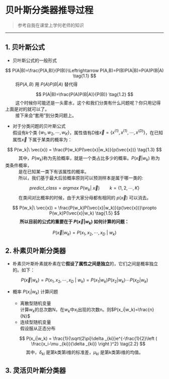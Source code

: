 # 贝叶斯分类器推导过程
> 参考自我在课堂上学何老师的知识
--------
## 1. 贝叶斯公式
+ 贝叶斯公式的一般形式

$$
P(A|B)=\frac{P(A,B)}{P(B)}\Leftrightarrow P(A,B)=P(B)P(A|B)=P(A)P(B|A) \tag{1.1}
$$
&emsp;&emsp; 将$P(A,B)$ 用 $P(A)P(B|A)$ 替代得

$$
P(A|B)=\frac{P(A)P(B|A)}{P(B)} \tag{1.2}
$$
&emsp;&emsp; 这个时候你可能还是一头雾水，这个和我们分类有什么问题呢？你只用记得上面是对的就可以了。<br>
&emsp;&emsp; 接下来会“套用”到分类问题上。
+ 对于分类问题的贝叶斯公式<br>
假设有$k$个类 $\{w_1, w_2, \cdots, w_K\}$，属性值有$D$维$\vec{x}=\{x^{(1)},x^{(1)},\cdots,x^{(D)}\}$，在已知属性$\vec{x}$ 下属于某类的概率为：

$$
P(w_k|\ \vec{x}) = \frac{P(w_k)P(\vec{x}|w_k)}{p(\vec{x})} \tag{1.3}
$$
&emsp;&emsp;&emsp;其中，$P(w_k)$称为先验概率，就是一个类占比多少的概率。$P(\vec{x}|w_k)$ 称为类条件概率，<br>
&emsp;&emsp;&emsp;是在已知某一类下有该属性的概率。<br>
&emsp;&emsp;&emsp;所以，我们基于最大后验概率原则可以预测样本是属于哪一类的:

$$
predict\_class = argmax\ P(w_k|\ \vec{x})  \qquad k=\{1,2,\cdots,K\}  \tag{1.4}
$$
&emsp;&emsp;&emsp;在类间对比概率的时候，由于大家分母都有相同的 $p(\vec{x})$ 可以消去。

$$
P(w_k|\ \vec{x}) = \frac{P(w_k)P(\vec{x}|w_k)}{p(\vec{x})}\propto P(w_k)P(\vec{x}|w_k) \tag{1.5}
$$
&emsp;&emsp;&emsp; **所以目前的公式的重要在于 $P(\vec{x}|w_k)$ 如何计算的问题：**

$$
P(\vec{x}|w_k) = P(x_1,x_2,\cdots,x_D\ |\ w_k) \tag{1.6}
$$
## 2. 朴素贝叶斯分类器
+ 朴素贝叶斯朴素就朴素在它**假设了属性之间是独立**的，它们之间是概率独立的。如下：

$$
P(\vec{x}|w_k) = P(x_1,x_2,\cdots,x_D\ |\ w_k) = P(x_1|w_k)P(x_2|w_k)\cdots P(x_D|w_k) \tag{2.1}
$$
+ 概率 $P(x_i|w_k)$ 计算问题
    + 离散型随机变量<br>
      计算$w_k$的总次数N，在$w_k$中$x_i$出现的次数n。则$P(x_i|w_k)=\frac{n}{N}$
    + 连续型随机变量<br>
    假设服从正态分布
    
    $$
     P(x_i|w_k) = \frac{1}{\sqrt{2\pi}\delta _{ki}}e^{-\frac{1}{2}\left ( \frac{x_i-\mu _{ki}}{\delta _{ki}} \right )^2} \tag{2.2}
    $$
    &emsp;&emsp;&emsp;其中，$\delta _{ki}$ 是第k类第i维的标准差，$\mu _{ki}$ 是第k类第i维的均值。

## 3. 灵活贝叶斯分类器